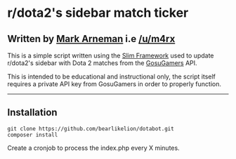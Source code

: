 # r/dota2's sidebar match ticker
Written by [Mark Arneman](http://arneman.me) i.e [/u/m4rx](http://reddit.com/u/m4rx)
---

This is a simple script written using the [Slim Framework](http://slimframework.com) used to update r/dota2's sidebar with Dota 2 matches from the [GosuGamers](http://gosugamers.com) API.

This is intended to be educational and instructional only, the script itself requires a private API key from GosuGamers in order to properly function.

---

## Installation
```
git clone https://github.com/bearlikelion/dotabot.git
composer install
```
Create a cronjob to process the index.php every X minutes.